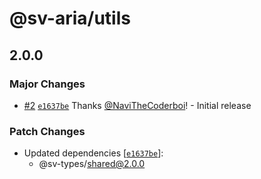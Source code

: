 # @sv-aria/utils

## 2.0.0

### Major Changes

-   [#2](https://github.com/NaviTheCoderboi/sv-aria/pull/2) [`e1637be`](https://github.com/NaviTheCoderboi/sv-aria/commit/e1637be52453ef1b4a3e3d2ee62144b3c4a32295) Thanks [@NaviTheCoderboi](https://github.com/NaviTheCoderboi)! - Initial release

### Patch Changes

-   Updated dependencies [[`e1637be`](https://github.com/NaviTheCoderboi/sv-aria/commit/e1637be52453ef1b4a3e3d2ee62144b3c4a32295)]:
    -   @sv-types/shared@2.0.0
